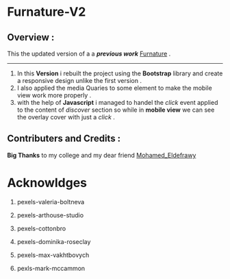 # Furnature-V2

## Overview :

This the updated version of a a ***previous work*** [Furnature][link] .

[link]:https://omar201014.github.io/Furnature/

----
1. In this **Version** i rebuilt the project using the **Bootstrap** library and create a responsive design unlike the first version .
2. I also applied the media Quaries to some element to make the mobile view work more properly . 
3. with the help of **Javascript** i managed to handel the _click_ event applied to the content of _discover_ section so while in **mobile view** we can see the overlay cover with just a _click_ . 

## Contributers and Credits : 

**Big Thanks** to my college and my dear friend [Mohamed_Eldefrawy][link2] 

[link2]:https://github.com/MohamedEldefrawy

# Acknowldges

1. pexels-valeria-boltneva

2. pexels-arthouse-studio

3. pexels-cottonbro

4. pexels-dominika-roseclay

5. pexels-max-vakhtbovych

6. pexls-mark-mccammon
